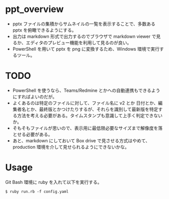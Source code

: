 # ppt_overview

- pptx ファイルの集積からサムネイルの一覧を表示することで、多数ある pptx を俯瞰できるようにする。
- 出力は markdown 形式で出力するのでブラウザで markdown viewer で見るか、エディタのプレビュー機能を利用して見るのが良い。
- PowerShell を用いて pptx を png に変換するため、Windows 環境で実行するツール。

# TODO

- PowerShell を使うなら、Teams/Redmine とかへの自動連携もできるようにすればよいのだが。
- よくあるのは特定のファイルに対して、ファイル名に v2 とか 日付とか、編集者名とか、最終版とかつけたりするが、それらを識別して最新版を特定する方法を考える必要がある。タイムスタンプも意識して上手く判定できないか。
- そもそもファイルが思いので、表示用に最低限必要なサイズまで解像度を落とせる必要がある。
- あと、markdown にしておいて Box drive で見させる方式はやめて、production 環境を介して見せられるようにできないかな。

# Usage

Git Bash 環境に ruby を入れて以下を実行する。

```
$ ruby run.rb -f config.yaml
```
